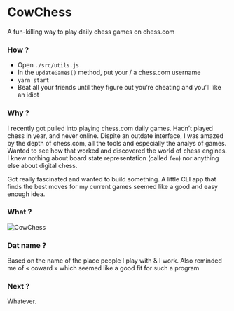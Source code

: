 # CowChess

A fun-killing way to play daily chess games on chess.com

### How ?

- Open `./src/utils.js`
- In the `updateGames()` method, put your / a chess.com username
- `yarn start`
- Beat all your friends until they figure out you’re cheating and you’ll like an idiot

### Why ?

I recently got pulled into playing chess.com daily games. Hadn’t played chess in year, and never online. Dispite an outdate interface, I was amazed by the depth of chess.com, all the tools and especially the analys of games. Wanted to see how that worked and discovered the world of chess engines. I knew nothing about board state representation (called `fen`) nor anything else about digital chess.

Got really fascinated and wanted to build something. A little CLI app that finds the best moves for my current games seemed like a good and easy enough idea.

### What ?

![CowChess](https://i.imgur.com/q27IF0v.png)

### Dat name ?

Based on the name of the place people I play with & I work. Also reminded me of « coward » which seemed like a good fit for such a program


### Next ?

Whatever. 